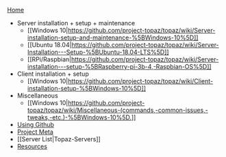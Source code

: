 [Home](https://github.com/project-topaz/topaz/wiki)
* Server installation + setup + maintenance
  * [[Windows 10|https://github.com/project-topaz/topaz/wiki/Server-installation-setup-and-maintenance-%5BWindows-10%5D]]
  * [[Ubuntu 18.04|https://github.com/project-topaz/topaz/wiki/Server-Installation---Setup-%5BUbuntu-18.04-LTS%5D]]
  * [[RPi/Raspbian|https://github.com/project-topaz/topaz/wiki/Server-installation---setup-%5BRaspberry-pi-3b-4,-Raspbian-OS%5D]]
* Client installation + setup
  * [[Windows 10|https://github.com/project-topaz/topaz/wiki/Client-installation-setup-%5BWindows-10%5D]]
* Miscellaneous
  * [[Windows 10|https://github.com/project-topaz/topaz/wiki/Miscellaneous-(commands,-common-issues,-tweaks,-etc.)-%5BWindows-10%5D.]]
* [Using Github](https://github.com/project-topaz/topaz/wiki/Using-Github)
* [Project Meta](https://github.com/project-topaz/topaz/wiki/Project-Meta)
* [[Server List|Topaz-Servers]]
* [Resources](https://github.com/project-topaz/topaz/wiki/Resources)
